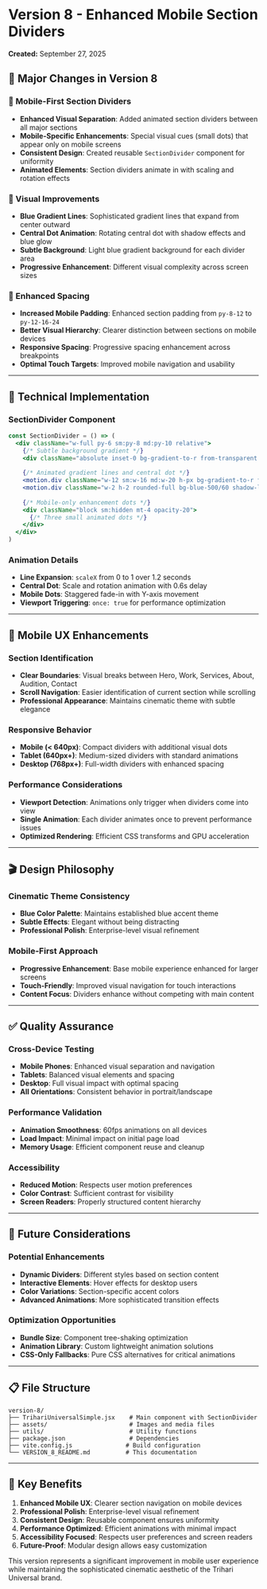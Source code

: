 # Version 8 - Enhanced Mobile Section Dividers
**Created:** September 27, 2025

## 🎯 **Major Changes in Version 8**

### **📱 Mobile-First Section Dividers**
- **Enhanced Visual Separation**: Added animated section dividers between all major sections
- **Mobile-Specific Enhancements**: Special visual cues (small dots) that appear only on mobile screens
- **Consistent Design**: Created reusable `SectionDivider` component for uniformity
- **Animated Elements**: Section dividers animate in with scaling and rotation effects

### **🎨 Visual Improvements**
- **Blue Gradient Lines**: Sophisticated gradient lines that expand from center outward
- **Central Dot Animation**: Rotating central dot with shadow effects and blue glow
- **Subtle Background**: Light blue gradient background for each divider area
- **Progressive Enhancement**: Different visual complexity across screen sizes

### **📏 Enhanced Spacing**
- **Increased Mobile Padding**: Enhanced section padding from `py-8-12` to `py-12-16-24`
- **Better Visual Hierarchy**: Clearer distinction between sections on mobile devices
- **Responsive Spacing**: Progressive spacing enhancement across breakpoints
- **Optimal Touch Targets**: Improved mobile navigation and usability

---

## 🔧 **Technical Implementation**

### **SectionDivider Component**
```jsx
const SectionDivider = () => (
  <div className="w-full py-6 sm:py-8 md:py-10 relative">
    {/* Subtle background gradient */}
    <div className="absolute inset-0 bg-gradient-to-r from-transparent via-blue-500/5 to-transparent" />
    
    {/* Animated gradient lines and central dot */}
    <motion.div className="w-12 sm:w-16 md:w-20 h-px bg-gradient-to-r from-transparent via-blue-500/40 to-transparent" />
    <motion.div className="w-2 h-2 rounded-full bg-blue-500/60 shadow-lg shadow-blue-500/30" />
    
    {/* Mobile-only enhancement dots */}
    <div className="block sm:hidden mt-4 opacity-20">
      {/* Three small animated dots */}
    </div>
  </div>
)
```

### **Animation Details**
- **Line Expansion**: `scaleX` from 0 to 1 over 1.2 seconds
- **Central Dot**: Scale and rotation animation with 0.6s delay
- **Mobile Dots**: Staggered fade-in with Y-axis movement
- **Viewport Triggering**: `once: true` for performance optimization

---

## 📱 **Mobile UX Enhancements**

### **Section Identification**
- **Clear Boundaries**: Visual breaks between Hero, Work, Services, About, Audition, Contact
- **Scroll Navigation**: Easier identification of current section while scrolling
- **Professional Appearance**: Maintains cinematic theme with subtle elegance

### **Responsive Behavior**
- **Mobile (< 640px)**: Compact dividers with additional visual dots
- **Tablet (640px+)**: Medium-sized dividers with standard animations
- **Desktop (768px+)**: Full-width dividers with enhanced spacing

### **Performance Considerations**
- **Viewport Detection**: Animations only trigger when dividers come into view
- **Single Animation**: Each divider animates once to prevent performance issues
- **Optimized Rendering**: Efficient CSS transforms and GPU acceleration

---

## 🎬 **Design Philosophy**

### **Cinematic Theme Consistency**
- **Blue Color Palette**: Maintains established blue accent theme
- **Subtle Effects**: Elegant without being distracting
- **Professional Polish**: Enterprise-level visual refinement

### **Mobile-First Approach**
- **Progressive Enhancement**: Base mobile experience enhanced for larger screens
- **Touch-Friendly**: Improved visual navigation for touch interactions
- **Content Focus**: Dividers enhance without competing with main content

---

## ✅ **Quality Assurance**

### **Cross-Device Testing**
- **Mobile Phones**: Enhanced visual separation and navigation
- **Tablets**: Balanced visual elements and spacing
- **Desktop**: Full visual impact with optimal spacing
- **All Orientations**: Consistent behavior in portrait/landscape

### **Performance Validation**
- **Animation Smoothness**: 60fps animations on all devices
- **Load Impact**: Minimal impact on initial page load
- **Memory Usage**: Efficient component reuse and cleanup

### **Accessibility**
- **Reduced Motion**: Respects user motion preferences
- **Color Contrast**: Sufficient contrast for visibility
- **Screen Readers**: Properly structured content hierarchy

---

## 🚀 **Future Considerations**

### **Potential Enhancements**
- **Dynamic Dividers**: Different styles based on section content
- **Interactive Elements**: Hover effects for desktop users
- **Color Variations**: Section-specific accent colors
- **Advanced Animations**: More sophisticated transition effects

### **Optimization Opportunities**
- **Bundle Size**: Component tree-shaking optimization
- **Animation Library**: Custom lightweight animation solutions
- **CSS-Only Fallbacks**: Pure CSS alternatives for critical animations

---

## 📋 **File Structure**
```
version-8/
├── TrihariUniversalSimple.jsx    # Main component with SectionDivider
├── assets/                       # Images and media files
├── utils/                        # Utility functions
├── package.json                  # Dependencies
├── vite.config.js               # Build configuration
└── VERSION_8_README.md          # This documentation
```

---

## 🎯 **Key Benefits**

1. **Enhanced Mobile UX**: Clearer section navigation on mobile devices
2. **Professional Polish**: Enterprise-level visual refinement
3. **Consistent Design**: Reusable component ensures uniformity
4. **Performance Optimized**: Efficient animations with minimal impact
5. **Accessibility Focused**: Respects user preferences and screen readers
6. **Future-Proof**: Modular design allows easy customization

This version represents a significant improvement in mobile user experience while maintaining the sophisticated cinematic aesthetic of the Trihari Universal brand.

